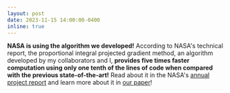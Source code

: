 ```yaml
---
layout: post
date: 2023-11-15 14:00:00-0400
inline: true
---
```


**NASA is using the algorithm we developed!** According to NASA's technical report, the proportional integral projected gradient method, an algorithm developed by my collaborators and I, **provides five times faster computation using only one tenth of the lines of code when compared with the previous state-of-the-art!** Read about it in the NASA's [annual project report](https://ntrs.nasa.gov/citations/20230011737) and learn more about it in [our paper](https://arc.aiaa.org/doi/abs/10.2514/6.2023-2003)! 
